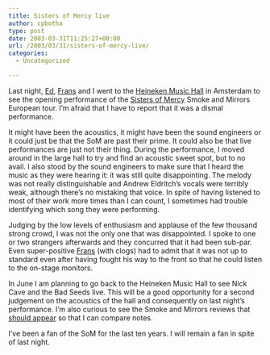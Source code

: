 ```yaml
---
title: Sisters of Mercy live
author: cpbotha
type: post
date: 2003-03-31T11:25:27+00:00
url: /2003/03/31/sisters-of-mercy-live/
categories:
  - Uncategorized

---
```

Last night, [Ed][1], [Frans][2] and I went to the [Heineken Music Hall][3] in Amsterdam to see the opening performance of the [Sisters of Mercy][4] Smoke and Mirrors European tour. I’m afraid that I have to report that it was a dismal performance.
  
It might have been the acoustics, it might have been the sound engineers or it could just be that the SoM are past their prime. It could also be that live performances are just not their thing. During the performance, I moved around in the large hall to try and find an acoustic sweet spot, but to no avail. I also stood by the sound engineers to make sure that I heard the music as they were hearing it: it was still quite disappointing. The melody was not really distinguishable and Andrew Eldritch’s vocals were terribly weak, although there’s no mistaking that voice. In spite of having listened to most of their work more times than I can count, I sometimes had trouble identifying which song they were performing.

Judging by the low levels of enthusiasm and applause of the few thousand strong crowd, I was not the only one that was disappointed. I spoke to one or two strangers afterwards and they concurred that it had been sub-par. Even super-positive [Frans][2] (with clogs) had to admit that it was not up to standard even after having fought his way to the front so that he could listen to the on-stage monitors.

In June I am planning to go back to the Heineken Music Hall to see Nick Cave and the Bad Seeds live. This will be a good opportunity for a second judgement on the acoustics of the hall and consequently on last night’s performance. I’m also curious to see the Smoke and Mirrors reviews that [should appear][5] so that I can compare notes.

I’ve been a fan of the SoM for the last ten years. I will remain a fan in spite of last night.

 [1]: http://cpbotha.net/weblogs/chadwick/
 [2]: http://grotepass.nl/
 [3]: http://www.heinekenmusichall.nl/
 [4]: http://www.the-sisters-of-mercy.com/
 [5]: http://sisterstrading.com/Misc/tour2003.html
